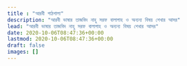 ```yaml
---
title : "আরবী পাঠশালা"
description: "আরবী ভাষার তাজবিদ নাহু সরফ বালাগাহ ও অন্যন্য বিষয় শেখার আসর"
lead: "আরবী ভাষার তাজবিদ নাহু সরফ বালাগাহ ও অন্যন্য বিষয় শেখার আসর"
date: 2020-10-06T08:47:36+00:00
lastmod: 2020-10-06T08:47:36+00:00
draft: false
images: []
---
```

